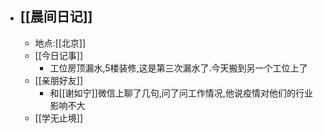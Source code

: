 - ## [[晨间日记]]
    - 地点:[[北京]]
    - [[今日记事]]
        - 工位房顶漏水,5楼装修,这是第三次漏水了.今天搬到另一个工位上了
    - [[亲朋好友]]
        - 和[[谢如宁]]微信上聊了几句,问了问工作情况,他说疫情对他们的行业影响不大
    - [[学无止境]]
